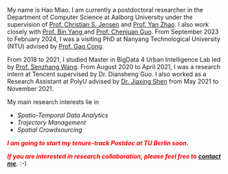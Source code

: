 My name is Hao Miao. I am currently a postdoctoral researcher in the Department of Computer Science at Aalborg University under the supervision of <a href="http://people.cs.aau.dk/~csj/">Prof. Christian S. Jensen</a> and <a href="http://www.zhao-yan.com">Prof. Yan Zhao</a>. I also work closely with <a href="https://faculty.ecnu.edu.cn/_s37/yb2/main.psp">Prof. Bin Yang </a> and <a href="https://faculty.ecnu.edu.cn/_s37/gcj/main.psp">Prof. Chenjuan Guo</a>. From September 2023 to February 2024, I was a visiting PhD at Nanyang Technological University (NTU) advised by [Prof. Gao Cong](https://personal.ntu.edu.sg/gaocong/).

<!-- I received my Master degree in Computer Science from Nanjing University of Aeronautics and Astronautics (NUAA) in 2021. -->
From 2018 to 2021, I studied Master in BigData 4 Urban Intelligence Lab led by <a href="https://senzhangwangcsu.github.io/index.html">Prof. Senzhang Wang</a>. From August 2020 to April 2021, I was a research intern at Tencent supervised by Dr. Diansheng Guo. I also worked as a Research Assistant at PolyU advised by [Dr. Jiaxing Shen](https://shenjiaxing.github.io/) from May 2021 to November 2021.

My main research interests lie in
- _Spatio-Temporal Data Analytics_
- _Trajectory Management_
- _Spatial Crowdsourcing_

<!-- I have published 10+ papers at top-tier DB/DM conferences and journals such as ICDE, CIKM, and TKDE. -->
<!-- <a href='https://scholar.google.com/citations?user=eRouT0MAAAAJ'><img src="https://img.shields.io/endpoint?logo=Google%20Scholar&url=https%3A%2F%2Fcdn.jsdelivr.net%2Fgh%2FRayeRen%2Fmiaohaosunny.github.io@google-scholar-stats%2Fgs_data_shieldsio.json&labelColor=f6f6f6&color=9cf&style=flat&label=citations"></a> -->

<em><i><b><font color="red">I am going to start my tenure-track Postdoc at TU Berlin soon.</font></b></i></em>

<em><i><b><font color="red">If you are interested in research collaboration, please feel free to <a href="mailto:haom@cs.aau.dk">contact me</a>.</font></b></i></em> :-)
